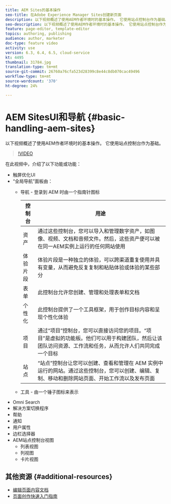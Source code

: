 ```yaml
---
title: AEM Sites的基本操作
seo-title: 在Adobe Experience Manager Sites创建新页面
description: 以下视频概述了使用AEM作者环境时的基本操作。 它使用站点控制台作为基础。
seo-description: 以下视频概述了使用AEM作者环境时的基本操作。 它使用站点控制台作为基础。
feature: page-editor, template-editor
topics: authoring, publishing
audience: author, marketer
doc-type: feature video
activity: use
version: 6.3, 6.4, 6.5, cloud-service
kt: 4495
thumbnail: 31784.jpg
translation-type: tm+mt
source-git-commit: 26760a76cfa523d28399c8e44c8db070cac49496
workflow-type: tm+mt
source-wordcount: '370'
ht-degree: 24%

---
```



# AEM SitesUI和导航 {#basic-handling-aem-sites}

以下视频概述了使用AEM作者环境时的基本操作。 它使用站点控制台作为基础。

>[!VIDEO](https://video.tv.adobe.com/v/31784?quality=12&learn=on)

在此视频中，介绍了以下功能或功能：

* 触屏优化UI
* “全局导航”面板由：
   * 导航 - 登录到 AEM 时由一个指南针图标

      | 控制台 | 用途 |
      |---|---|
      | 资产 | 通过这些控制台，您可以导入和管理数字资产，如图像、视频、文档和音频文件。然后，这些资产便可以被在同一AEM实例上运行的任何网站使用 | 社区 | 此控制台允许您创建和管理社区站点以进行参与和启用 | 商务 | 这允许您管理与您的商务站点相关的产品、产品目录和订单 |
      | 体验片段 | 体验片段是一种独立的体验，可以跨渠道重复使用并具有变量，从而避免反复复制和粘贴体验或体验的某些部分 |
      | 表单 | 此控制台允许您创建、管理和处理表单和文档 |
      | 个性化 | 此控制台提供了一个工具框架，用于创作目标内容和呈现个性化体验 |
      | 项目 | 通过“项目”控制台，您可以直接访问您的项目。“项目”是虚拟的功能板。他们可以用于构建团队，然后让该团队访问资源、工作流和任务，从而允许人们共同完成一个目标 |
      | 站点 | “站点”控制台让您可以创建、查看和管理在 AEM 实例中运行的网站。通过这些控制台，您可以创建、编辑、复制、移动和删除网站页面、开始工作流以及发布页面 |

   * 工具 - 由一个锤子图标来表示
* Omni Search
* 解决方案切换程序
* 帮助
* 通知
* 用户属性
* 边栏选择器
* AEM站点控制台视图
   * 列表视图
   * 列视图
   * 卡片视图






## 其他资源 {#additional-resources}

* [编辑页面内容文档](https://docs.adobe.com/content/help/en/experience-manager-cloud-service/sites/authoring/fundamentals/editing-content.html)
* [页面创作快速入门指南](https://docs.adobe.com/content/help/en/experience-manager-cloud-service/sites/authoring/getting-started/quick-start.html)
